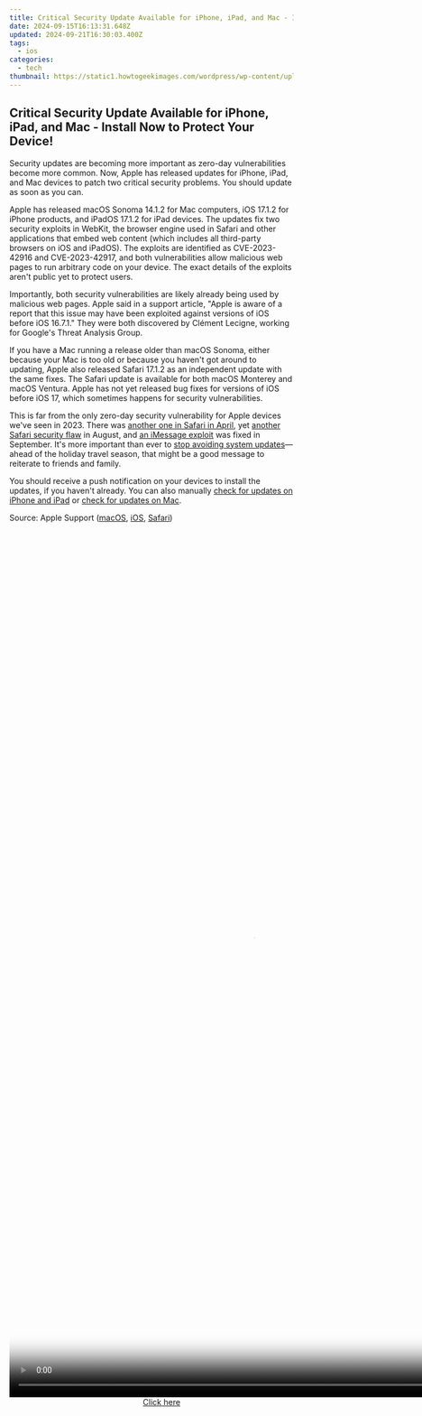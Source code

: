 ```yaml
---
title: Critical Security Update Available for iPhone, iPad, and Mac - Install Now to Protect Your Device!
date: 2024-09-15T16:13:31.648Z
updated: 2024-09-21T16:30:03.400Z
tags:
  - ios
categories:
  - tech
thumbnail: https://static1.howtogeekimages.com/wordpress/wp-content/uploads/2023/11/53216233185_535482fe6e_o-1.jpg
---
```


## Critical Security Update Available for iPhone, iPad, and Mac - Install Now to Protect Your Device!

Security updates are becoming more important as zero-day vulnerabilities become more common. Now, Apple has released updates for iPhone, iPad, and Mac devices to patch two critical security problems. You should update as soon as you can.

 Apple has released macOS Sonoma 14.1.2 for Mac computers, iOS 17.1.2 for iPhone products, and iPadOS 17.1.2 for iPad devices. The updates fix two security exploits in WebKit, the browser engine used in Safari and other applications that embed web content (which includes all third-party browsers on iOS and iPadOS). The exploits are identified as CVE-2023-42916 and CVE-2023-42917, and both vulnerabilities allow malicious web pages to run arbitrary code on your device. The exact details of the exploits aren't public yet to protect users.

 Importantly, both security vulnerabilities are likely already being used by malicious web pages. Apple said in a support article, "Apple is aware of a report that this issue may have been exploited against versions of iOS before iOS 16.7.1." They were both discovered by Clément Lecigne, working for Google's Threat Analysis Group.

 If you have a Mac running a release older than macOS Sonoma, either because your Mac is too old or because you haven't got around to updating, Apple also released Safari 17.1.2 as an independent update with the same fixes. The Safari update is available for both macOS Monterey and macOS Ventura. Apple has not yet released bug fixes for versions of iOS before iOS 17, which sometimes happens for security vulnerabilities.

 This is far from the only zero-day security vulnerability for Apple devices we've seen in 2023\. There was [another one in Safari in April](https://mondly-stories.techidaily.com/navigate-the-czech-language-web-based-quickly-and-comfortably/), yet [another Safari security flaw](https://youtube-help.techidaily.com/in-2024-infographic-top-insights-into-fifa-football-videos-on-youtube/) in August, and [an iMessage exploit](https://tech-revival.techidaily.com/mastering-the-latest-guide-to-utilizing-anthropics-claudes-3-ai-prompt-haven/) was fixed in September. It's more important than ever to [stop avoiding system updates](https://some-approaches.techidaily.com/the-secrets-to-polished-photo-edits-in-canva-for-2024/)—ahead of the holiday travel season, that might be a good message to reiterate to friends and family.

 You should receive a push notification on your devices to install the updates, if you haven't already. You can also manually [check for updates on iPhone and iPad](https://screen-video-capture.techidaily.com/updated-in-2024-premium-webcam-guide-5-best-options-with-mic-integration/) or [check for updates on Mac](https://phone-solutions.techidaily.com/device-unlock-infinix-smart-8-hd-by-drfone-android-unlock-android-unlock/).

 Source: Apple Support ([macOS](https://support.apple.com/kb/HT214032), [iOS](https://support.apple.com/kb/HT214031), [Safari](https://support.apple.com/kb/HT214033))

<ins class="adsbygoogle"
     style="display:block"
     data-ad-format="autorelaxed"
     data-ad-client="ca-pub-7571918770474297"
     data-ad-slot="1223367746"></ins>

<ins class="adsbygoogle"
     style="display:block"
     data-ad-client="ca-pub-7571918770474297"
     data-ad-slot="8358498916"
     data-ad-format="auto"
     data-full-width-responsive="true"></ins>



<!-- affiliate ads begin -->
<span id="1834903">
					<video width="864" height="1536" style="cursor:pointer"
           poster="//a.impactradius-go.com/display-clicktoplayimage/1834903.png"
           onclick="if(!this.playClicked){this.play();this.setAttribute('controls',true);this.playClicked=true;}">
	   <source src="//a.impactradius-go.com/display-ad/16836-1834903">
	   <img src="//a.impactradius-go.com/display-clicktoplayimage/1834903.png" style="border: none; height: 100%; width: 100%; object-fit: contain">
	</video>
	<div style="width:540px;text-align:center"><a href="javascript:window.open(decodeURIComponent('https%3A%2F%2F25home.pxf.io%2Fc%2F5597632%2F1834903%2F16836'), '_blank');void(0);">Click here</a></div>
</span>
<img height="0" width="0" src="https://imp.pxf.io/i/5597632/1834903/16836" style="position:absolute;visibility:hidden;" border="0" />
<!-- affiliate ads end -->


